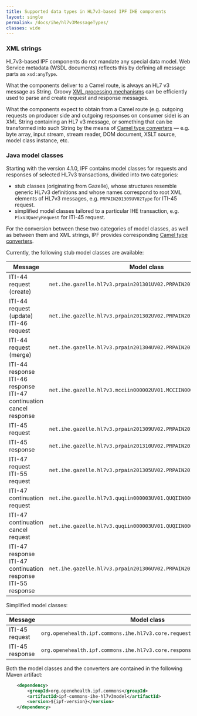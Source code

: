 ```yaml
---
title: Supported data types in HL7v3-based IPF IHE components
layout: single
permalink: /docs/ihe/hl7v3MessageTypes/
classes: wide
---
```


### XML strings

HL7v3-based IPF components do not mandate any special data model. Web Service metadata (WSDL documents) reflects
this by defining all message parts as `xsd:anyType`.

What the components deliver to a Camel route, is always an HL7 v3 message as String. Groovy 
[XML processing mechanisms](https://groovy-lang.org/processing-xml.html) can be efficiently used to
parse and create request and response messages.

What the components expect to obtain from a Camel route (e.g. outgoing requests on producer side and outgoing responses
on consumer side) is an XML String containing an HL7 v3 message, or something that can be transformed into such String
by the means of [Camel type converters](https://camel.apache.org/type-converter.html) — e.g. byte array,
input stream, stream reader, DOM document, XSLT source, model class instance, etc.

### Java model classes

Starting with the version 4.1.0, IPF contains model classes for requests and responses of selected HL7v3 transactions,
divided into two categories:
* stub classes (originating from Gazelle), whose structures resemble generic HL7v3 definitions and whose names
  correspond to root XML elements of HL7v3 messages, e.g. `PRPAIN201309UV02Type` for ITI-45 request.
* simplified model classes tailored to a particular IHE transaction, e.g. `PixV3QueryRequest` for ITI-45 request.

For the conversion between these two categories of model classes, as well as between them and XML strings, 
IPF provides corresponding [Camel type converters](https://camel.apache.org/type-converter.html).

Currently, the following stub model classes are available:

| Message                                                                   | Model class                                                         |
|---------------------------------------------------------------------------|---------------------------------------------------------------------|
| ITI-44 request (create)                                                   | `net.ihe.gazelle.hl7v3.prpain201301UV02.PRPAIN201301UV02Type`       |
| ITI-44 request (update)<br>ITI-46 request                                 | `net.ihe.gazelle.hl7v3.prpain201302UV02.PRPAIN201302UV02Type`       |
| ITI-44 request (merge)                                                    | `net.ihe.gazelle.hl7v3.prpain201304UV02.PRPAIN201304UV02Type`       |
| ITI-44 response<br>ITI-46 response<br>ITI-47 continuation cancel response | `net.ihe.gazelle.hl7v3.mcciin000002UV01.MCCIIN000002UV01Type`       |
| ITI-45 request                                                            | `net.ihe.gazelle.hl7v3.prpain201309UV02.PRPAIN201309UV02Type`       |
| ITI-45 response                                                           | `net.ihe.gazelle.hl7v3.prpain201310UV02.PRPAIN201310UV02Type`       |
| ITI-47 request<br>ITI-55 request                                          | `net.ihe.gazelle.hl7v3.prpain201305UV02.PRPAIN201305UV02Type`       |
| ITI-47 continuation request                                               | `net.ihe.gazelle.hl7v3.quqiin000003UV01.QUQIIN000003UV01Type`       |
| ITI-47 continuation cancel request                                        | `net.ihe.gazelle.hl7v3.quqiin000003UV01.QUQIIN000003UV01CancelType` |
| ITI-47 response<br>ITI-47 continuation response<br>ITI-55 response        | `net.ihe.gazelle.hl7v3.prpain201306UV02.PRPAIN201306UV02Type`       |

Simplified model classes:

| Message         | Model class                                                               |                                                             
|-----------------|---------------------------------------------------------------------------|
| ITI-45 request  | `org.openehealth.ipf.commons.ihe.hl7v3.core.requests.PixV3QueryRequest`   |
| ITI-45 response | `org.openehealth.ipf.commons.ihe.hl7v3.core.responses.PixV3QueryResponse` |

Both the model classes and the converters are contained in the following Maven artifact:

```xml
    <dependency>
        <groupId>org.openehealth.ipf.commons</groupId>
        <artifactId>ipf-commons-ihe-hl7v3model</artifactId>
        <version>${ipf-version}</version>
    </dependency>
```

